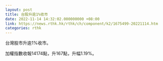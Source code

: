 ```yaml
---
layout: post
title: 台股升逾1%收市
date: 2022-11-14 14:32:02.000000000 +08:00
link: https://news.rthk.hk/rthk/ch/component/k2/1675499-20221114.htm
categories: rthk
---
```


台灣股市升逾1%收市。

加權指數收報14174點，升167點，升幅1.19%。
